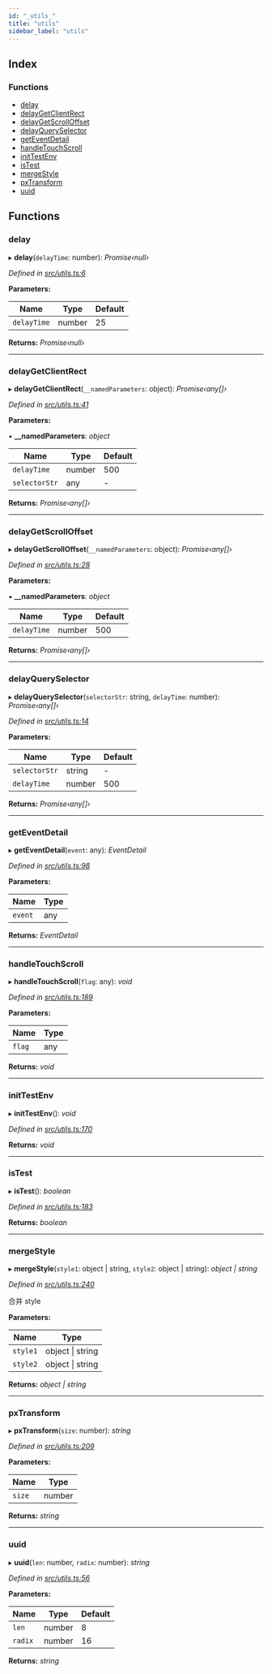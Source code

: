 ```yaml
---
id: "_utils_"
title: "utils"
sidebar_label: "utils"
---
```


## Index

### Functions

* [delay](_utils_.md#delay)
* [delayGetClientRect](_utils_.md#delaygetclientrect)
* [delayGetScrollOffset](_utils_.md#delaygetscrolloffset)
* [delayQuerySelector](_utils_.md#delayqueryselector)
* [getEventDetail](_utils_.md#geteventdetail)
* [handleTouchScroll](_utils_.md#handletouchscroll)
* [initTestEnv](_utils_.md#inittestenv)
* [isTest](_utils_.md#istest)
* [mergeStyle](_utils_.md#mergestyle)
* [pxTransform](_utils_.md#pxtransform)
* [uuid](_utils_.md#uuid)

## Functions

###  delay

▸ **delay**(`delayTime`: number): *Promise‹null›*

*Defined in [src/utils.ts:6](https://github.com/tarojsx/ui/blob/v0.11.0/src/utils.ts#L6)*

**Parameters:**

Name | Type | Default |
------ | ------ | ------ |
`delayTime` | number | 25 |

**Returns:** *Promise‹null›*

___

###  delayGetClientRect

▸ **delayGetClientRect**(`__namedParameters`: object): *Promise‹any[]›*

*Defined in [src/utils.ts:41](https://github.com/tarojsx/ui/blob/v0.11.0/src/utils.ts#L41)*

**Parameters:**

▪ **__namedParameters**: *object*

Name | Type | Default |
------ | ------ | ------ |
`delayTime` | number | 500 |
`selectorStr` | any | - |

**Returns:** *Promise‹any[]›*

___

###  delayGetScrollOffset

▸ **delayGetScrollOffset**(`__namedParameters`: object): *Promise‹any[]›*

*Defined in [src/utils.ts:28](https://github.com/tarojsx/ui/blob/v0.11.0/src/utils.ts#L28)*

**Parameters:**

▪ **__namedParameters**: *object*

Name | Type | Default |
------ | ------ | ------ |
`delayTime` | number | 500 |

**Returns:** *Promise‹any[]›*

___

###  delayQuerySelector

▸ **delayQuerySelector**(`selectorStr`: string, `delayTime`: number): *Promise‹any[]›*

*Defined in [src/utils.ts:14](https://github.com/tarojsx/ui/blob/v0.11.0/src/utils.ts#L14)*

**Parameters:**

Name | Type | Default |
------ | ------ | ------ |
`selectorStr` | string | - |
`delayTime` | number | 500 |

**Returns:** *Promise‹any[]›*

___

###  getEventDetail

▸ **getEventDetail**(`event`: any): *EventDetail*

*Defined in [src/utils.ts:98](https://github.com/tarojsx/ui/blob/v0.11.0/src/utils.ts#L98)*

**Parameters:**

Name | Type |
------ | ------ |
`event` | any |

**Returns:** *EventDetail*

___

###  handleTouchScroll

▸ **handleTouchScroll**(`flag`: any): *void*

*Defined in [src/utils.ts:189](https://github.com/tarojsx/ui/blob/v0.11.0/src/utils.ts#L189)*

**Parameters:**

Name | Type |
------ | ------ |
`flag` | any |

**Returns:** *void*

___

###  initTestEnv

▸ **initTestEnv**(): *void*

*Defined in [src/utils.ts:170](https://github.com/tarojsx/ui/blob/v0.11.0/src/utils.ts#L170)*

**Returns:** *void*

___

###  isTest

▸ **isTest**(): *boolean*

*Defined in [src/utils.ts:183](https://github.com/tarojsx/ui/blob/v0.11.0/src/utils.ts#L183)*

**Returns:** *boolean*

___

###  mergeStyle

▸ **mergeStyle**(`style1`: object | string, `style2`: object | string): *object | string*

*Defined in [src/utils.ts:240](https://github.com/tarojsx/ui/blob/v0.11.0/src/utils.ts#L240)*

合并 style

**Parameters:**

Name | Type |
------ | ------ |
`style1` | object &#124; string |
`style2` | object &#124; string |

**Returns:** *object | string*

___

###  pxTransform

▸ **pxTransform**(`size`: number): *string*

*Defined in [src/utils.ts:209](https://github.com/tarojsx/ui/blob/v0.11.0/src/utils.ts#L209)*

**Parameters:**

Name | Type |
------ | ------ |
`size` | number |

**Returns:** *string*

___

###  uuid

▸ **uuid**(`len`: number, `radix`: number): *string*

*Defined in [src/utils.ts:56](https://github.com/tarojsx/ui/blob/v0.11.0/src/utils.ts#L56)*

**Parameters:**

Name | Type | Default |
------ | ------ | ------ |
`len` | number | 8 |
`radix` | number | 16 |

**Returns:** *string*
